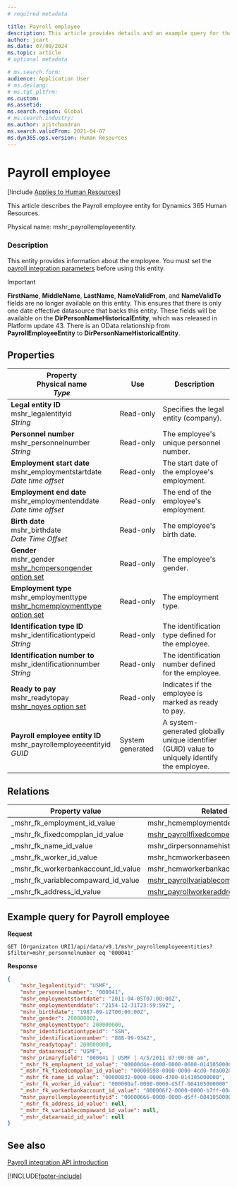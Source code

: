```yaml
---
# required metadata

title: Payroll employee
description: This article provides details and an example query for the Payroll employee entity in Dynamics 365 Human Resources.
author: jcart
ms.date: 07/09/2024
ms.topic: article
# optional metadata

# ms.search.form: 
audience: Application User
# ms.devlang: 
# ms.tgt_pltfrm: 
ms.custom: 
ms.assetid: 
ms.search.region: Global
# ms.search.industry: 
ms.author: ajitchandran
ms.search.validFrom: 2021-04-07
ms.dyn365.ops.version: Human Resources
---
```


# Payroll employee



[!include [Applies to Human Resources](../includes/applies-to-hr.md)]

This article describes the Payroll employee entity for Dynamics 365 Human Resources.

Physical name: mshr_payrollemployeeentity.

### Description

This entity provides information about the employee. You must set the [payroll integration parameters](hr-admin-integration-payroll-api-parameters.md) before using this entity.

>[!IMPORTANT] 
>**FirstName**, **MiddleName**, **LastName**, **NameValidFrom**, and **NameValidTo** fields are no longer available on this entity. This ensures that there is only one date effective datasource that backs this entity.
>These fields will be available on the **DirPersonNameHistoricalEntity**, which was released in Platform update 43. There is an OData relationship from **PayrollEmployeeEntity** to **DirPersonNameHistoricalEntity**. 

## Properties

| Property</br>**Physical name**</br>***Type*** | Use | Description |
| --- | --- | --- |
| **Legal entity ID**</br>mshr_legalentityid</br>*String* | Read-only | Specifies the legal entity (company). |
| **Personnel number**</br>mshr_personnelnumber</br>*String* | Read-only | The employee's unique personnel number. |
| **Employment start date**</br>mshr_employmentstartdate</br>*Date time offset* | Read-only | The start date of the employee's employment. |
| **Employment end date**</br>mshr_employmentenddate</br>*Date time offset* | Read-only |The end of the employee's employment.  |
| **Birth date**</br>mshr_birthdate</br>*Date Time Offset* | Read-only | The employee's birth date. |
| **Gender**</br>mshr_gender</br>[mshr_hcmpersongender option set](hr-admin-integration-payroll-api-gender.md) | Read-only | The employee's gender. |
| **Employment type**</br>mshr_employmenttype</br>[mshr_hcmemploymenttype option set](hr-admin-integration-payroll-api-hcmemploymenttype.md) | Read-only | The employment type. |
| **Identification type ID**</br>mshr_identificationtypeid</br>*String* |Read-only | The identification type defined for the employee. |
| **Identification number to**</br>mshr_identificationnumber</br>*String* | Read-only |The identification number defined for the employee. |
| **Ready to pay**</br>mshr_readytopay</br>[mshr_noyes option set](hr-admin-integration-payroll-api-no-yes.md) | Read-only | Indicates if the employee is marked as ready to pay. |
| **Payroll employee entity ID**</br>mshr_payrollemployeeentityid</br>*GUID* | System generated | A system-generated globally unique identifier (GUID) value to uniquely identify the employee. |

## Relations

|Property value | Related entity | Navigation property | Collection type |
| --- | --- | --- | --- |
| _mshr_fk_employment_id_value | mshr_hcmemploymentdetailentity | mshr_FK_Employment_id | mshr_FK_HcmEmploymentDetailEntity_PayrollEmployee |
| _mshr_fk_fixedcompplan_id_value | [mshr_payrollfixedcompensationplanentity](hr-admin-integration-payroll-api-payroll-fixed-compensation-plan.md) | mshr_FK_FixedCompPlan_id | mshr_FK_PayrollFixedCompensationPlanEntity_Employee |
| _mshr_fk_name_id_value | mshr_dirpersonnamehistoricalentity | mshr_FK_Name_id | - |
| _mshr_fk_worker_id_value | mshr_hcmworkerbaseentity | mshr_FK_Worker_id | mshr_FK_HcmWorkerBaseEntity_PayrollEmployee |
| _mshr_fk_workerbankaccount_id_value | mshr_hcmworkerbankaccountentity | mshr_FK_WorkerBankAccount_id | mshr_FK_HcmWorkerBankAccountEntity_PayrollEmployee |
| _mshr_fk_variablecompaward_id_value | [mshr_payrollvariablecompensationawardentity](hr-admin-integration-payroll-api-payroll-variable-compensation-plan.md) | mshr_FK_VariableCompAward_id | mshr_FK_PayrollVariableCompensationAwardEntity_Employee |
| _mshr_fk_address_id_value | [mshr_payrollworkeraddressentity](hr-admin-integration-payroll-api-payroll-worker-address.md) | mshr_FK_Address_id | mshr_FK_PayrollWorkerAddressEntity_Worker |

## Example query for Payroll employee

**Request**

```http
GET [Organizaton URI]/api/data/v9.1/mshr_payrollemployeeentities?$filter=mshr_personnelnumber eq '000041'
```

**Response**

```json
{
    "mshr_legalentityid": "USMF",
    "mshr_personnelnumber": "000041",
    "mshr_employmentstartdate": "2011-04-05T07:00:00Z",
    "mshr_employmentenddate": "2154-12-31T23:59:59Z",
    "mshr_birthdate": "1987-09-12T00:00:00Z",
    "mshr_gender": 200000002,
    "mshr_employmenttype": 200000000,
    "mshr_identificationtypeid": "SSN",
    "mshr_identificationnumber": "888-99-9342",
    "mshr_readytopay": 200000000,
    "mshr_dataareaid": "USMF",
    "mshr_primaryfield": "000041 | USMF | 4/5/2011 07:00:00 am",
    "_mshr_fk_employment_id_value": "00000d4e-0000-0000-0600-014105000000",
    "_mshr_fk_fixedcompplan_id_value": "00000598-0000-0000-4cd0-fda002000000",
    "_mshr_fk_name_id_value": "00000832-0000-0000-d700-014105000000",
    "_mshr_fk_worker_id_value": "000000af-0000-0000-d5ff-004105000000",
    "_mshr_fk_workerbankaccount_id_value": "000006f2-0000-0000-b7ff-004105000000",
    "mshr_payrollemployeeentityid": "00000666-0000-0000-d5ff-004105000000",
    "_mshr_fk_address_id_value": null,
    "_mshr_fk_variablecompaward_id_value": null,
    "_mshr_dataareaid_id_value": null
}
```

## See also

[Payroll integration API introduction](hr-admin-integration-payroll-api-introduction.md)

[!INCLUDE[footer-include](../includes/footer-banner.md)]
